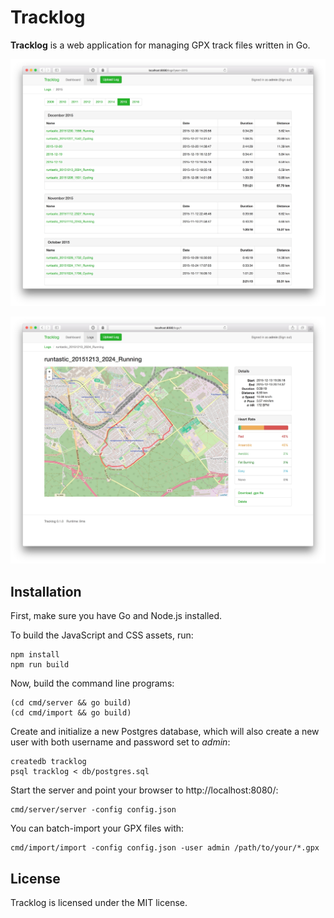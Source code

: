 # Tracklog

**Tracklog** is a web application for managing GPX track files written in Go.

![Logs screenshot](doc/logs.jpg)

![Log screenshot](doc/log.jpg)

## Installation

First, make sure you have Go and Node.js installed.

To build the JavaScript and CSS assets, run:

    npm install
    npm run build

Now, build the command line programs:

    (cd cmd/server && go build)
    (cd cmd/import && go build)

Create and initialize a new Postgres database, which will also create a new user
with both username and password set to *admin*:

    createdb tracklog
    psql tracklog < db/postgres.sql

Start the server and point your browser to http://localhost:8080/:

    cmd/server/server -config config.json

You can batch-import your GPX files with:

    cmd/import/import -config config.json -user admin /path/to/your/*.gpx

## License

Tracklog is licensed under the MIT license.
